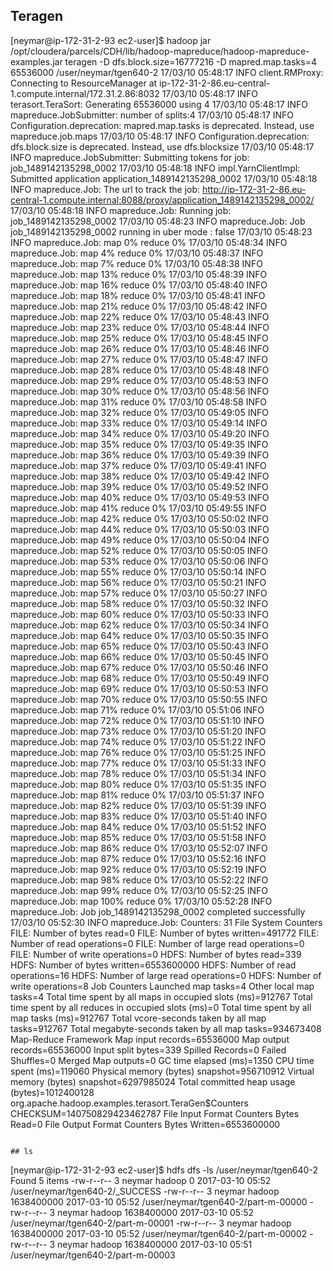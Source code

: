 ## Teragen

[neymar@ip-172-31-2-93 ec2-user]$ hadoop jar /opt/cloudera/parcels/CDH/lib/hadoop-mapreduce/hadoop-mapreduce-examples.jar teragen -D dfs.block.size=16777216 -D mapred.map.tasks=4 65536000 /user/neymar/tgen640-2
17/03/10 05:48:17 INFO client.RMProxy: Connecting to ResourceManager at ip-172-31-2-86.eu-central-1.compute.internal/172.31.2.86:8032
17/03/10 05:48:17 INFO terasort.TeraSort: Generating 65536000 using 4
17/03/10 05:48:17 INFO mapreduce.JobSubmitter: number of splits:4
17/03/10 05:48:17 INFO Configuration.deprecation: mapred.map.tasks is deprecated. Instead, use mapreduce.job.maps
17/03/10 05:48:17 INFO Configuration.deprecation: dfs.block.size is deprecated. Instead, use dfs.blocksize
17/03/10 05:48:17 INFO mapreduce.JobSubmitter: Submitting tokens for job: job_1489142135298_0002
17/03/10 05:48:18 INFO impl.YarnClientImpl: Submitted application application_1489142135298_0002
17/03/10 05:48:18 INFO mapreduce.Job: The url to track the job: http://ip-172-31-2-86.eu-central-1.compute.internal:8088/proxy/application_1489142135298_0002/
17/03/10 05:48:18 INFO mapreduce.Job: Running job: job_1489142135298_0002
17/03/10 05:48:23 INFO mapreduce.Job: Job job_1489142135298_0002 running in uber mode : false
17/03/10 05:48:23 INFO mapreduce.Job:  map 0% reduce 0%
17/03/10 05:48:34 INFO mapreduce.Job:  map 4% reduce 0%
17/03/10 05:48:37 INFO mapreduce.Job:  map 7% reduce 0%
17/03/10 05:48:38 INFO mapreduce.Job:  map 13% reduce 0%
17/03/10 05:48:39 INFO mapreduce.Job:  map 16% reduce 0%
17/03/10 05:48:40 INFO mapreduce.Job:  map 18% reduce 0%
17/03/10 05:48:41 INFO mapreduce.Job:  map 21% reduce 0%
17/03/10 05:48:42 INFO mapreduce.Job:  map 22% reduce 0%
17/03/10 05:48:43 INFO mapreduce.Job:  map 23% reduce 0%
17/03/10 05:48:44 INFO mapreduce.Job:  map 25% reduce 0%
17/03/10 05:48:45 INFO mapreduce.Job:  map 26% reduce 0%
17/03/10 05:48:46 INFO mapreduce.Job:  map 27% reduce 0%
17/03/10 05:48:47 INFO mapreduce.Job:  map 28% reduce 0%
17/03/10 05:48:48 INFO mapreduce.Job:  map 29% reduce 0%
17/03/10 05:48:53 INFO mapreduce.Job:  map 30% reduce 0%
17/03/10 05:48:56 INFO mapreduce.Job:  map 31% reduce 0%
17/03/10 05:48:58 INFO mapreduce.Job:  map 32% reduce 0%
17/03/10 05:49:05 INFO mapreduce.Job:  map 33% reduce 0%
17/03/10 05:49:14 INFO mapreduce.Job:  map 34% reduce 0%
17/03/10 05:49:20 INFO mapreduce.Job:  map 35% reduce 0%
17/03/10 05:49:35 INFO mapreduce.Job:  map 36% reduce 0%
17/03/10 05:49:39 INFO mapreduce.Job:  map 37% reduce 0%
17/03/10 05:49:41 INFO mapreduce.Job:  map 38% reduce 0%
17/03/10 05:49:42 INFO mapreduce.Job:  map 39% reduce 0%
17/03/10 05:49:52 INFO mapreduce.Job:  map 40% reduce 0%
17/03/10 05:49:53 INFO mapreduce.Job:  map 41% reduce 0%
17/03/10 05:49:55 INFO mapreduce.Job:  map 42% reduce 0%
17/03/10 05:50:02 INFO mapreduce.Job:  map 44% reduce 0%
17/03/10 05:50:03 INFO mapreduce.Job:  map 49% reduce 0%
17/03/10 05:50:04 INFO mapreduce.Job:  map 52% reduce 0%
17/03/10 05:50:05 INFO mapreduce.Job:  map 53% reduce 0%
17/03/10 05:50:06 INFO mapreduce.Job:  map 55% reduce 0%
17/03/10 05:50:14 INFO mapreduce.Job:  map 56% reduce 0%
17/03/10 05:50:21 INFO mapreduce.Job:  map 57% reduce 0%
17/03/10 05:50:27 INFO mapreduce.Job:  map 58% reduce 0%
17/03/10 05:50:32 INFO mapreduce.Job:  map 60% reduce 0%
17/03/10 05:50:33 INFO mapreduce.Job:  map 62% reduce 0%
17/03/10 05:50:34 INFO mapreduce.Job:  map 64% reduce 0%
17/03/10 05:50:35 INFO mapreduce.Job:  map 65% reduce 0%
17/03/10 05:50:43 INFO mapreduce.Job:  map 66% reduce 0%
17/03/10 05:50:45 INFO mapreduce.Job:  map 67% reduce 0%
17/03/10 05:50:46 INFO mapreduce.Job:  map 68% reduce 0%
17/03/10 05:50:49 INFO mapreduce.Job:  map 69% reduce 0%
17/03/10 05:50:53 INFO mapreduce.Job:  map 70% reduce 0%
17/03/10 05:50:55 INFO mapreduce.Job:  map 71% reduce 0%
17/03/10 05:51:06 INFO mapreduce.Job:  map 72% reduce 0%
17/03/10 05:51:10 INFO mapreduce.Job:  map 73% reduce 0%
17/03/10 05:51:20 INFO mapreduce.Job:  map 74% reduce 0%
17/03/10 05:51:22 INFO mapreduce.Job:  map 76% reduce 0%
17/03/10 05:51:25 INFO mapreduce.Job:  map 77% reduce 0%
17/03/10 05:51:33 INFO mapreduce.Job:  map 78% reduce 0%
17/03/10 05:51:34 INFO mapreduce.Job:  map 80% reduce 0%
17/03/10 05:51:35 INFO mapreduce.Job:  map 81% reduce 0%
17/03/10 05:51:37 INFO mapreduce.Job:  map 82% reduce 0%
17/03/10 05:51:39 INFO mapreduce.Job:  map 83% reduce 0%
17/03/10 05:51:40 INFO mapreduce.Job:  map 84% reduce 0%
17/03/10 05:51:52 INFO mapreduce.Job:  map 85% reduce 0%
17/03/10 05:51:58 INFO mapreduce.Job:  map 86% reduce 0%
17/03/10 05:52:07 INFO mapreduce.Job:  map 87% reduce 0%
17/03/10 05:52:16 INFO mapreduce.Job:  map 92% reduce 0%
17/03/10 05:52:19 INFO mapreduce.Job:  map 98% reduce 0%
17/03/10 05:52:22 INFO mapreduce.Job:  map 99% reduce 0%
17/03/10 05:52:25 INFO mapreduce.Job:  map 100% reduce 0%
17/03/10 05:52:28 INFO mapreduce.Job: Job job_1489142135298_0002 completed successfully
17/03/10 05:52:30 INFO mapreduce.Job: Counters: 31
        File System Counters
                FILE: Number of bytes read=0
                FILE: Number of bytes written=491772
                FILE: Number of read operations=0
                FILE: Number of large read operations=0
                FILE: Number of write operations=0
                HDFS: Number of bytes read=339
                HDFS: Number of bytes written=6553600000
                HDFS: Number of read operations=16
                HDFS: Number of large read operations=0
                HDFS: Number of write operations=8
        Job Counters
                Launched map tasks=4
                Other local map tasks=4
                Total time spent by all maps in occupied slots (ms)=912767
                Total time spent by all reduces in occupied slots (ms)=0
                Total time spent by all map tasks (ms)=912767
                Total vcore-seconds taken by all map tasks=912767
                Total megabyte-seconds taken by all map tasks=934673408
        Map-Reduce Framework
                Map input records=65536000
                Map output records=65536000
                Input split bytes=339
                Spilled Records=0
                Failed Shuffles=0
                Merged Map outputs=0
                GC time elapsed (ms)=1350
                CPU time spent (ms)=119060
                Physical memory (bytes) snapshot=956710912
                Virtual memory (bytes) snapshot=6297985024
                Total committed heap usage (bytes)=1012400128
        org.apache.hadoop.examples.terasort.TeraGen$Counters
                CHECKSUM=140750829423462787
        File Input Format Counters
                Bytes Read=0
        File Output Format Counters
                Bytes Written=6553600000



```

## ls

```
[neymar@ip-172-31-2-93 ec2-user]$ hdfs dfs -ls /user/neymar/tgen640-2
Found 5 items
-rw-r--r--   3 neymar hadoop          0 2017-03-10 05:52 /user/neymar/tgen640-2/_SUCCESS
-rw-r--r--   3 neymar hadoop 1638400000 2017-03-10 05:52 /user/neymar/tgen640-2/part-m-00000
-rw-r--r--   3 neymar hadoop 1638400000 2017-03-10 05:52 /user/neymar/tgen640-2/part-m-00001
-rw-r--r--   3 neymar hadoop 1638400000 2017-03-10 05:52 /user/neymar/tgen640-2/part-m-00002
-rw-r--r--   3 neymar hadoop 1638400000 2017-03-10 05:51 /user/neymar/tgen640-2/part-m-00003

```